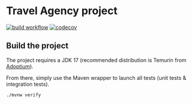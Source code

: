 # Travel Agency project

[![build workflow](https://github.com/cherubin75/travel_agency/actions/workflows/build.yml/badge.svg)](https://github.com/cherubin75/travel_agency/actions)
[![codecov](https://codecov.io/gh/cherubin75/travel_agency/branch/main/graph/badge.svg)](https://codecov.io/gh/cherubin75/travel_agency)

## Build the project

The project requires a JDK 17 (recommended distribution is Temurin from [Adoptium](https://adoptium.net/)).

From there, simply use the Maven wrapper to launch all tests (unit tests & integration tests).

`./mvnw verify`
